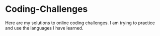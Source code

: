 # Coding-Challenges

Here are my solutions to online coding challenges. I am trying to practice and use the languages I have learned.
